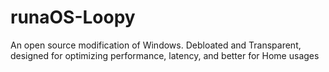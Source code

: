 # runaOS-Loopy
An open source modification of Windows. Debloated and Transparent, designed for optimizing performance, latency, and better for Home usages
